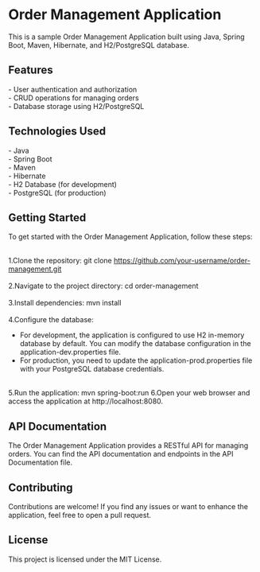 <h1>Order Management Application</h1>
This is a sample Order Management Application built using Java, Spring Boot, Maven, Hibernate, and H2/PostgreSQL database.

<h2>Features</h2>
- User authentication and authorization<br/>
- CRUD operations for managing orders<br/>
- Database storage using H2/PostgreSQL<br/>

<h2>Technologies Used</h2>
- Java<br/>
- Spring Boot<br/>
- Maven<br/>
- Hibernate<br/>
- H2 Database (for development)<br/>
- PostgreSQL (for production)<br/>

<h2>Getting Started</h2>
To get started with the Order Management Application, follow these steps:<br/><br/>

1.Clone the repository: git clone https://github.com/your-username/order-management.git<br/><br/>
2.Navigate to the project directory: cd order-management<br/><br/>
3.Install dependencies: mvn install<br/><br/>
4.Configure the database:
- For development, the application is configured to use H2 in-memory database by default. You can modify the database configuration in the application-dev.properties file.<br/>
- For production, you need to update the application-prod.properties file with your PostgreSQL database credentials.<br/><br/>

5.Run the application: mvn spring-boot:run
6.Open your web browser and access the application at http://localhost:8080.

<h2>API Documentation</h2>
The Order Management Application provides a RESTful API for managing orders. You can find the API documentation and endpoints in the API Documentation file.

<h2>Contributing</h2>
Contributions are welcome! If you find any issues or want to enhance the application, feel free to open a pull request.

<h2>License</h2>
This project is licensed under the MIT License.
